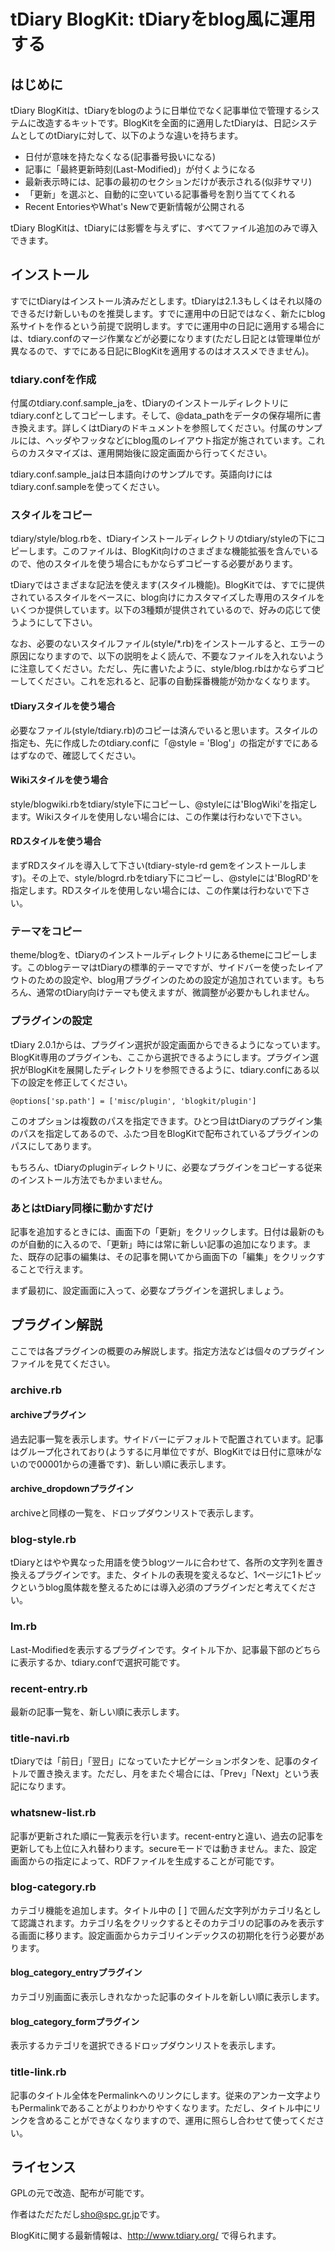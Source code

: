 # tDiary BlogKit: tDiaryをblog風に運用する

## はじめに

tDiary BlogKitは、tDiaryをblogのように日単位でなく記事単位で管理するシステムに改造するキットです。BlogKitを全面的に適用したtDiaryは、日記システムとしてのtDiaryに対して、以下のような違いを持ちます。

 * 日付が意味を持たなくなる(記事番号扱いになる)
 * 記事に「最終更新時刻(Last-Modified)」が付くようになる
 * 最新表示時には、記事の最初のセクションだけが表示される(似非サマリ)
 * 「更新」を選ぶと、自動的に空いている記事番号を割り当ててくれる
 * Recent EntoriesやWhat's Newで更新情報が公開される

tDiary BlogKitは、tDiaryには影響を与えずに、すべてファイル追加のみで導入できます。

## インストール

すでにtDiaryはインストール済みだとします。tDiaryは2.1.3もしくはそれ以降のできるだけ新しいものを推奨します。すでに運用中の日記ではなく、新たにblog系サイトを作るという前提で説明します。すでに運用中の日記に適用する場合には、tdiary.confのマージ作業などが必要になります(ただし日記とは管理単位が異なるので、すでにある日記にBlogKitを適用するのはオススメできません)。
### tdiary.confを作成

付属のtdiary.conf.sample\_jaを、tDiaryのインストールディレクトリにtdiary.confとしてコピーします。そして、@data\_pathをデータの保存場所に書き換えます。詳しくはtDiaryのドキュメントを参照してください。付属のサンプルには、ヘッダやフッタなどにblog風のレイアウト指定が施されています。これらのカスタマイズは、運用開始後に設定画面から行ってください。

tdiary.conf.sample_jaは日本語向けのサンプルです。英語向けにはtdiary.conf.sampleを使ってください。

### スタイルをコピー

tdiary/style/blog.rbを、tDiaryインストールディレクトリのtdiary/styleの下にコピーします。このファイルは、BlogKit向けのさまざまな機能拡張を含んでいるので、他のスタイルを使う場合にもかならずコピーする必要があります。

tDiaryではさまざまな記法を使えます(スタイル機能)。BlogKitでは、すでに提供されているスタイルをベースに、blog向けにカスタマイズした専用のスタイルをいくつか提供しています。以下の3種類が提供されているので、好みの応じて使うようにして下さい。

なお、必要のないスタイルファイル(style/*.rb)をインストールすると、エラーの原因になりますので、以下の説明をよく読んで、不要なファイルを入れないように注意してください。ただし、先に書いたように、style/blog.rbはかならずコピーしてください。これを忘れると、記事の自動採番機能が効かなくなります。

#### tDiaryスタイルを使う場合

必要なファイル(style/tdiary.rb)のコピーは済んでいると思います。スタイルの指定も、先に作成したのtdiary.confに「@style = 'Blog'」の指定がすでにあるはずなので、確認してください。

#### Wikiスタイルを使う場合

style/blogwiki.rbをtdiary/style下にコピーし、@styleには'BlogWiki'を指定します。Wikiスタイルを使用しない場合には、この作業は行わないで下さい。

#### RDスタイルを使う場合

まずRDスタイルを導入して下さい(tdiary-style-rd gemをインストールします)。その上で、style/blogrd.rbをtdiary下にコピーし、@styleには'BlogRD'を指定します。RDスタイルを使用しない場合には、この作業は行わないで下さい。

### テーマをコピー

theme/blogを、tDiaryのインストールディレクトリにあるthemeにコピーします。このblogテーマはtDiaryの標準的テーマですが、サイドバーを使ったレイアウトのための設定や、blog用プラグインのための設定が追加されています。もちろん、通常のtDiary向けテーマも使えますが、微調整が必要かもしれません。

### プラグインの設定

tDiary 2.0.1からは、プラグイン選択が設定画面からできるようになっています。BlogKit専用のプラグインも、ここから選択できるようにします。プラグイン選択がBlogKitを展開したディレクトリを参照できるように、tdiary.confにある以下の設定を修正してください。

    @options['sp.path'] = ['misc/plugin', 'blogkit/plugin']

このオプションは複数のパスを指定できます。ひとつ目はtDiaryのプラグイン集のパスを指定してあるので、ふたつ目をBlogKitで配布されているプラグインのパスにしてあります。

もちろん、tDiaryのpluginディレクトリに、必要なプラグインをコピーする従来のインストール方法でもかまいません。

### あとはtDiary同様に動かすだけ

記事を追加するときには、画面下の「更新」をクリックします。日付は最新のものが自動的に入るので、「更新」時には常に新しい記事の追加になります。また、既存の記事の編集は、その記事を開いてから画面下の「編集」をクリックすることで行えます。

まず最初に、設定画面に入って、必要なプラグインを選択しましょう。

## プラグイン解説

ここでは各プラグインの概要のみ解説します。指定方法などは個々のプラグインファイルを見てください。

### archive.rb

#### archiveプラグイン

過去記事一覧を表示します。サイドバーにデフォルトで配置されています。記事はグループ化されており(ようするに月単位ですが、BlogKitでは日付に意味がないので00001からの連番です)、新しい順に表示します。

#### archive\_dropdownプラグイン

archiveと同様の一覧を、ドロップダウンリストで表示します。

### blog-style.rb

tDiaryとはやや異なった用語を使うblogツールに合わせて、各所の文字列を置き換えるプラグインです。また、タイトルの表現を変えるなど、1ページに1トピックというblog風体裁を整えるためには導入必須のプラグインだと考えてください。

### lm.rb

Last-Modifiedを表示するプラグインです。タイトル下か、記事最下部のどちらに表示するか、tdiary.confで選択可能です。

### recent-entry.rb

最新の記事一覧を、新しい順に表示します。

### title-navi.rb

tDiaryでは「前日」「翌日」になっていたナビゲーションボタンを、記事のタイトルで置き換えます。ただし、月をまたぐ場合には、「Prev」「Next」という表記になります。

### whatsnew-list.rb

記事が更新された順に一覧表示を行います。recent-entryと違い、過去の記事を更新しても上位に入れ替わります。secureモードでは動きません。また、設定画面からの指定によって、RDFファイルを生成することが可能です。

### blog-category.rb

カテゴリ機能を追加します。タイトル中の [ ] で囲んだ文字列がカテゴリ名として認識されます。カテゴリ名をクリックするとそのカテゴリの記事のみを表示する画面に移ります。設定画面からカテゴリインデックスの初期化を行う必要があります。

#### blog\_category\_entryプラグイン

カテゴリ別画面に表示しきれなかった記事のタイトルを新しい順に表示します。

#### blog\_category\_formプラグイン

表示するカテゴリを選択できるドロップダウンリストを表示します。

### title-link.rb

記事のタイトル全体をPermalinkへのリンクにします。従来のアンカー文字よりもPermalinkであることがよりわかりやすくなります。ただし、タイトル中にリンクを含めることができなくなりますので、運用に照らし合わせて使ってください。

## ライセンス

GPLの元で改造、配布が可能です。

作者はただただし<sho@spc.gr.jp>です。

BlogKitに関する最新情報は、http://www.tdiary.org/ で得られます。
